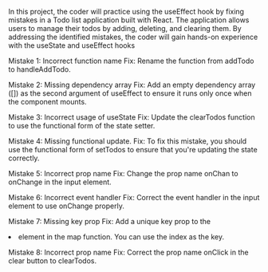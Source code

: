 
In this project, the coder will practice 
using the useEffect hook by fixing mistakes
in a Todo list application built with React.
The application allows users to manage their
todos by adding, deleting, and clearing them.
By addressing the identified mistakes,
the coder will gain hands-on experience
with the useState and useEffect hooks

Mistake 1: Incorrect function name
Fix: Rename the function from addTodo
to handleAddTodo.

Mistake 2: Missing dependency array
Fix: Add an empty dependency array ([])
as the second argument of useEffect to
ensure it runs only once when the
component mounts.

Mistake 3: Incorrect usage of useState
Fix: Update the clearTodos function to
use the functional form of the state setter.

Mistake 4: Missing functional update.
Fix: To fix this mistake, you should use
the functional form of setTodos to ensure
that you're updating the state correctly.

Mistake 5: Incorrect prop name
Fix: Change the prop name onChan to 
onChange in the input element.

Mistake 6: Incorrect event handler
Fix: Correct the event handler in the
input element to use onChange properly.

Mistake 7: Missing key prop
Fix: Add a unique key prop to the <li> 
element in the map function. You can use
the index as the key.

Mistake 8: Incorrect prop name
Fix: Correct the prop name onClick in
the clear button to clearTodos.


